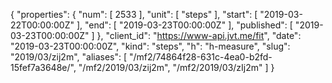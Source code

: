 {
  "properties": {
    "num": [
      2533
    ],
    "unit": [
      "steps"
    ],
    "start": [
      "2019-03-22T00:00:00Z"
    ],
    "end": [
      "2019-03-23T00:00:00Z"
    ],
    "published": [
      "2019-03-23T00:00:00Z"
    ]
  },
  "client_id": "https://www-api.jvt.me/fit",
  "date": "2019-03-23T00:00:00Z",
  "kind": "steps",
  "h": "h-measure",
  "slug": "2019/03/zij2m",
  "aliases": [
    "/mf2/74864f28-631c-4ea0-b2fd-15fef7a3648e/",
    "/mf2/2019/03/zij2m",
    "/mf2/2019/03/zIj2m"
  ]
}
